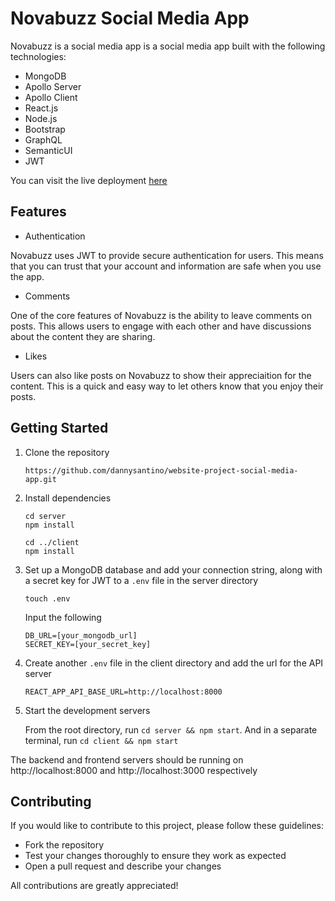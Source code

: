 # Novabuzz Social Media App

Novabuzz is a social media app is a social media app built with the following technologies:

- MongoDB
- Apollo Server
- Apollo Client
- React.js
- Node.js
- Bootstrap
- GraphQL
- SemanticUI
- JWT

You can visit the live deployment [here](https://novasocial.netlify.app)

## Features

- Authentication

Novabuzz uses JWT to provide secure authentication for users. This means that you can trust that your account and information are safe when you use the app.

- Comments

One of the core features of Novabuzz is the ability to leave comments on posts. This allows users to engage with each other and have discussions about the content they are sharing.

- Likes

Users can also like posts on Novabuzz to show their appreciaition for the content. This is a quick and easy way to let others know that you enjoy their posts.

## Getting Started

1. Clone the repository

    `https://github.com/dannysantino/website-project-social-media-app.git`

2. Install dependencies

    ```
    cd server
    npm install

    cd ../client
    npm install
    ```

3. Set up a MongoDB database and add your connection string, along with a secret key for JWT to a `.env` file in the server directory

    `touch .env`
    
    Input the following
    ```
    DB_URL=[your_mongodb_url]
    SECRET_KEY=[your_secret_key]
    ```

4. Create another `.env` file in the client directory and add the url for the API server

    `REACT_APP_API_BASE_URL=http://localhost:8000`

5. Start the development servers

    From the root directory, run `cd server && npm start`. And in a separate terminal, run `cd client && npm start`

The backend and frontend servers should be running on http://localhost:8000 and http://localhost:3000 respectively

## Contributing

If you would like to contribute to this project, please follow these guidelines:
- Fork the repository
- Test your changes thoroughly to ensure they work as expected
- Open a pull request and describe your changes

All contributions are greatly appreciated!